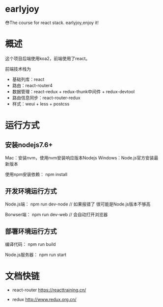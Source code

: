 # earlyjoy
😳The course for react stack. earlyjoy,enjoy it!

# 概述

这个项目后端使用koa2，前端使用了react。

前端技术栈为
- 基础列库：react
- 路由：react-router4
- 数据管理：react-redux + redux-thunk中间件 + redux-devtool
- 路由信息同步：react-router-redux
- 样式：weui + less + postcss

# 运行方式

## 安装nodejs7.6+
Mac：安装nvm，使用nvm安装响应版本Nodejs
Windows：Node.js官方安装最新版本

使用npm安装依赖：
npm install

## 开发环境运行方式
Node.js端：
npm run dev-node // 如果报错了 很可能是Node.js版本不够高

Borwser端：
npm run dev-web // 会自动打开浏览器

## 部署环境运行方式

编译代码：
npm run build

Node.js服务器：
npm run start

# 文档快链

- react-router
https://reacttraining.cn/
  
- redux
http://www.redux.org.cn/
    



